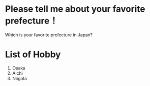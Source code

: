 # Please tell me about your favorite prefecture！

Which is your favorite prefecture in Japan?

# List of Hobby

1. Osaka
2. Aichi
3. Niigata
